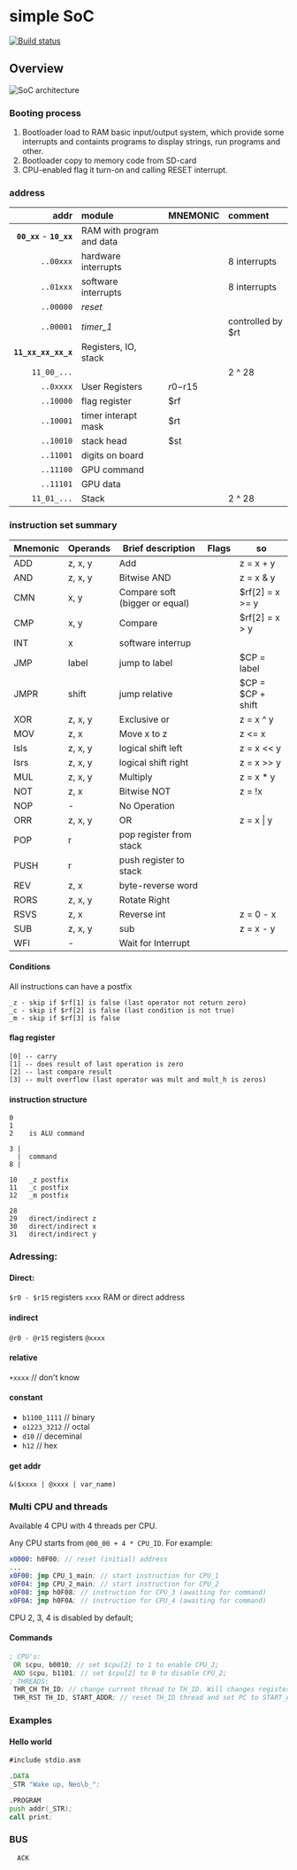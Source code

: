 # simple SoC
[![Build status](https://api.travis-ci.org/Corey-Maler/simple_SoC.svg)](https://travis-ci.org/Corey-Maler/simple_SoC)

## Overview

![SoC architecture](https://rawgithub.com/Corey-Maler/simple_SoC/master/docs/soc.svg)

### Booting process
1. Bootloader load to RAM basic input/output system, which provide some interrupts and containts programs to display strings, run programs and other.
2. Bootloader copy to memory code from SD-card
3. CPU-enabled flag it turn-on and calling RESET interrupt.

### address

|   addr     | module          | MNEMONIC | comment |
|        ---:|:---             | :--- | :--- |
| **`00_xx`** - **`10_xx`** | RAM with program and data        | | |
| `..00xxx` |  hardware interrupts | | 8 interrupts |
| `..01xxx` | software interrupts | | 8 interrupts |
| `..00000` | *reset* | | |
| `..00001` | *timer_1* | | controlled by $rt |
| **`11_xx_xx_xx_x`** | Registers, IO, stack   | | |
| `11_00_...`| | | 2 ^ 28 |
| `..0xxxx`  | User Registers  | $r0-$r15 | |
| `..10000`  | flag register   | $rf | |
| `..10001`  | timer interapt mask   | $rt | |
| `..10010`  | stack head | $st | |
| `..11001`  | digits on board | | |
| `..11100`  | GPU command     | | |
| `..11101`  | GPU data        | | |
| `11_01_...` | Stack | | 2 ^ 28|

### instruction set summary

| Mnemonic | Operands | Brief description | Flags | so |
| --- | --- | --- | --- | --- |
| ADD | z, x, y |  Add |  | z = x + y  |      |
| AND | z, x, y | Bitwise AND |  | z = x & y |
| CMN | x, y | Compare soft (bigger or equal)| | $rf[2] = x >= y |
| CMP | x, y | Compare  |  | $rf[2] = x > y |
| INT | x | software interrup |  |  |
| JMP | label | jump to label | | $CP = label |
| JMPR | shift | jump relative | | $CP = $CP + shift |
| XOR | z, x, y | Exclusive or | | z = x ^ y |
| MOV | z, x | Move x to z | | z <= x |
| lsls | z, x, y | logical shift left | | z = x << y |
| lsrs | z, x, y | logical shift right | | z = x >> y |
| MUL | z, x, y | Multiply | | z = x * y |
| NOT | z, x | Bitwise NOT | | z = !x |
| NOP | - | No Operation | | |
| ORR | z, x, y | OR | | z = x \| y
| POP | r | pop register from stack | | |
| PUSH| r | push register to stack | | |
| REV | z, x | byte-reverse word | | |
| RORS | z, x, y | Rotate Right | | |
| RSVS | z, x | Reverse int | | z = 0 - x |
| SUB | z, x, y | sub | | z = x - y |
| WFI | - | Wait for Interrupt | | |

#### Conditions
All instructions can have a postfix

```
_z - skip if $rf[1] is false (last operator not return zero)
_c - skip if $rf[2] is false (last condition is not true)
_m - skip if $rf[3] is false
```

#### flag register
```
[0] -- carry
[1] -- does result of last operation is zero
[2] -- last compare result
[3] -- mult overflow (last operator was mult and mult_h is zeros)
```

#### instruction structure

```
0
1
2    is ALU command

3 |
  |  command
8 |

10   _z postfix
11   _c postfix
12   _m postfix

28
29   direct/indirect z
30   direct/indirect x
31   direct/indirect y
```

### Adressing:
#### Direct:
`$r0 - $r15` registers
`xxxx` RAM or direct address

#### indirect
`@r0 - @r15` registers
`@xxxx`

#### relative
`+xxxx` // don't know

#### constant
* `b1100_1111` // binary
* `o1223_3212` // octal
* `d10` // deceminal
* `h12` // hex

#### get addr
`&($xxxx | @xxxx | var_name)`


### Multi CPU and threads
Available 4 CPU with 4 threads per CPU.

Any CPU starts from `@00_00 + 4 * CPU_ID`. For example:
``` asm
x0000: h0F00; // reset (initial) address
...
x0F00: jmp CPU_1_main; // start instruction for CPU_1
x0F04: jmp CPU_2_main; // start instruction for CPU_2
x0F08: jmp h0F08; // instruction for CPU_3 (awaiting for command)
x0F0A: jmp h0F0A; // instruction for CPU_4 (awaiting for command)
```

CPU 2, 3, 4 is disabled by default;

#### Commands
``` asm
; CPU's:
 OR $cpu, b0010; // set $cpu[2] to 1 to enable CPU_2;
 AND $cpu, b1101; // set $cpu[2] to 0 to disable CPU_2;
; THREADS:
 THR_CH TH_ID; // change current thread to TH_ID. Will changes registes and stack banks.
 THR_RST TH_ID, START_ADDR; // reset TH_ID thread and set PC to START_ADDR and start thread
```

### Examples
#### Hello world
``` asm
#include stdio.asm

.DATA
_STR "Wake up, Neo\b_";

.PROGRAM
push addr(_STR);
call print;
```

### BUS

```
  ACK

```

